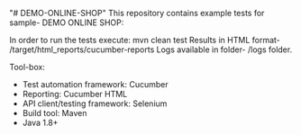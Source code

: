 "# DEMO-ONLINE-SHOP" 
This repository contains example tests for sample- DEMO ONLINE SHOP:

In order to run the tests execute: mvn clean test
Results in HTML format- /target/html_reports/cucumber-reports 
Logs available in folder-  /logs folder.

Tool-box:
* Test automation framework: Cucumber
* Reporting: Cucumber HTML
* API client/testing framework: Selenium
* Build tool: Maven
* Java 1.8+

